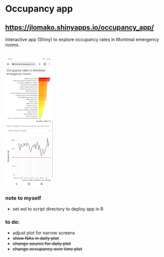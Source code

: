 
# Occupancy app

## <a href = "https://jlomako.shinyapps.io/occupancy_app/">https://jlomako.shinyapps.io/occupancy_app/</a>
Interactive app (Shiny) to explore occupancy rates in Montreal emergency rooms.
<br><br>

<img src="img/Screenshot_20220715-181344.png" alt="screenshot" width=30%>


### note to myself
* set wd to script directory to deploy app in R

### to do:
* adjust plot for narrow screens
* <del>show NAs in daily plot</del>
* <del>change source for daily plot</del>
* <del>change occupancy over time plot</del>
